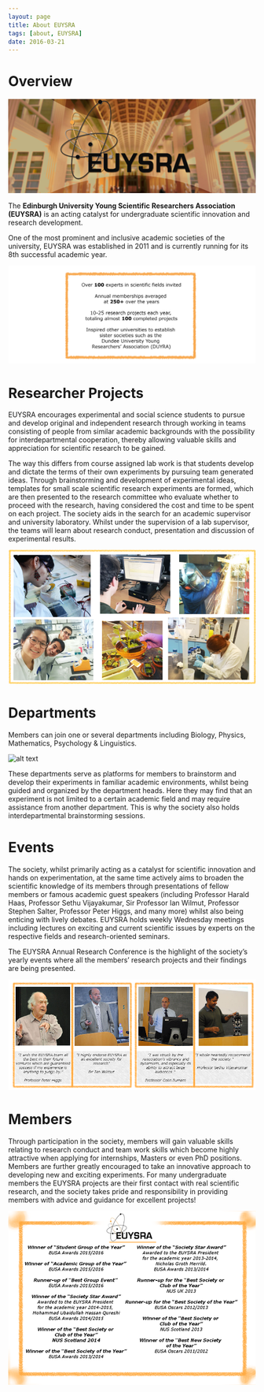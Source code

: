 ```yaml
---
layout: page
title: About EUYSRA
tags: [about, EUYSRA]
date: 2016-03-21
---
```

# Overview

![alt text](/assets/img/posts/EUYSRA-COVER-large.jpg)

The **Edinburgh University Young Scientific Researchers Association (EUYSRA)** is an acting catalyst for undergraduate scientific innovation and research development.

One of the most prominent and inclusive academic societies of the university, EUYSRA was established in 2011 and is currently running for its 8th successful academic year.

![alt text](/assets/img/posts/overview-info.png)

# Researcher Projects

EUYSRA encourages experimental and social science students to pursue and develop original and independent research through working in teams consisting of people from similar academic backgrounds with the possibility for interdepartmental cooperation, thereby allowing valuable skills and appreciation for scientific research to be gained.

The way this differs from course assigned lab work is that students develop and dictate the terms of their own experiments by pursuing team generated ideas. Through brainstorming and development of experimental ideas, templates for small scale scientific research experiments are formed, which are then presented to the research committee who evaluate whether to proceed with the research, having considered the cost and time to be spent on each project. The society aids in the search for an academic supervisor and university laboratory. Whilst under the supervision of a lab supervisor, the teams will learn about research conduct, presentation and discussion of experimental results.

![alt text](/assets/img/posts/research-project-info.png)


# Departments

Members can join one or several departments including Biology, Physics, Mathematics, Psychology & Linguistics.

![alt text](/assets/img/posts/departments-info.png)

These departments serve as platforms for members to brainstorm and develop their experiments in familiar academic environments, whilst being guided and organized by the department heads. Here they may find that an experiment is not limited to a certain academic field and may require assistance from another department. This is why the society also holds interdepartmental brainstorming sessions.

# Events

The society, whilst primarily acting as a catalyst for scientific innovation and hands on experimentation, at the same time actively aims to broaden the scientific knowledge of its members through presentations of fellow members or famous academic guest speakers (including Professor Harald Haas, Professor Sethu Vijayakumar, Sir Professor Ian Wilmut, Professor Stephen Salter, Professor Peter Higgs, and many more) whilst also being enticing with lively debates. EUYSRA holds weekly Wednesday meetings including lectures on exciting and current scientific issues by experts on the respective fields and research-oriented seminars.

The EUYSRA Annual Research Conference is the highlight of the society’s yearly events where all the members’ research projects and their findings are being presented.

![alt text](/assets/img/posts/events-info.png)

# Members

Through participation in the society, members will gain valuable skills relating to research conduct and team work skills which become highly attractive when applying for internships, Masters or even PhD positions. Members are further greatly encouraged to take an innovative approach to developing new and exciting experiments. For many undergraduate members the EUYSRA projects are their first contact with real scientific research, and the society takes pride and responsibility in providing members with advice and guidance for excellent projects!

![alt text](/assets/img/posts/members-info.png)
